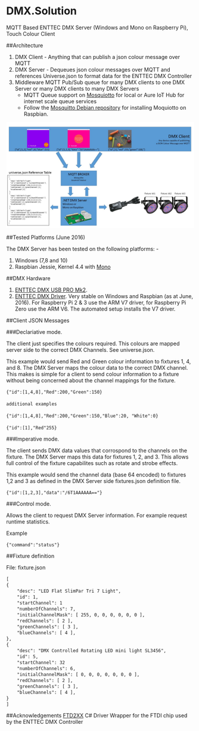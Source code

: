 # DMX.Solution
MQTT Based ENTTEC DMX Server (Windows and Mono on Raspberry Pi), Touch Colour Client


##Architecture 


1. DMX Client - Anything that can publish a json colour message over MQTT
2. DMX Server - Dequeues json colour messages over MQTT and references Universe.json to format data for the ENTTEC DMX Controller 
3. Middleware MQTT Pub/Sub queue for many DMX clients to one DMX Server or many DMX clients to many DMX Servers
    - MQTT Queue support on [Mosquiotto](http://mosquitto.org/) for local or Aure IoT Hub for internet scale queue services
    - Follow the [Mosquitto Debian repository](http://mosquitto.org/2013/01/mosquitto-debian-repository/) for installing Moquiotto on Raspbian.  
    
![Architecture](https://raw.githubusercontent.com/gloveboxes/DMX.Solution/master/Resources/Architecture.jpg)
    
##Tested Platforms (June 2016)

The DMX Server has been tested on the following platforms: -

1. Windows (7,8 and 10)
2. Raspbian Jessie, Kernel 4.4 with [Mono](https://en.wikipedia.org/wiki/Mono_(software))

##DMX Hardware
1. [ENTTEC DMX USB PRO Mk2](http://www.enttec.com/?main_menu=Products&pn=70314). 
2. [ENTTEC DMX Driver](http://www.ftdichip.com/Drivers/D2XX.htm). Very stable on Windows and Raspbian (as at June, 2016). For Raspberry Pi 2 & 3 use the ARM V7 driver, for Raspberry Pi Zero use the ARM V6. The automated setup installs the V7 driver.

##Client JSON Messages

###Declariative mode. 

The client just specifies the colours required. This colours are mapped server side to the correct DMX Channels. See universe.json.

This example would send Red and Green colour information to fixtures 1, 4, and 8. The DMX Server maps the colour data to the correct DMX channel. This makes is simple for a client to send  colour information to a fixture without being concerned about the channel mappings for the fixture.

    {"id":[1,4,8],"Red":200,"Green":150}
    
    additional examples
    
    {"id":[1,4,8],"Red":200,"Green":150,"Blue":20, "White":0}
    
    {"id":[1],"Red"255}
    

###Imperative mode. 

The client sends DMX data values that corrospond to the channels on the fixture. The DMX Server maps this data for fixtures 1, 2, and 3. This allows full control of the fixture capabilites such as rotate and strobe effects.  

This example would send the channel data (base 64 encoded) to fixtures 1,2 and 3 as defined in the DMX Server side fixtures.json definition file.


    {"id":[1,2,3],"data":"/6T1AAAAAA=="}

###Control mode. 

Allows the client to request DMX Server information. For example request runtime statistics.

Example

    {"command":"status"}


##Fixture definition

File: fixture.json

    [
    {
        "desc": "LED Flat SlimPar Tri 7 Light",
        "id": 1,
        "startChannel": 1
        "numberOfChannels": 7,
        "initialChannelMask": [ 255, 0, 0, 0, 0, 0, 0 ],
        "redChannels": [ 2 ],
        "greenChannels": [ 3 ],
        "blueChannels": [ 4 ],        
    },
    {
        "desc": "DMX Controlled Rotating LED mini light SL3456",
        "id": 5,
        "startChannel": 32
        "numberOfChannels": 6,
        "initialChannelMask": [ 0, 0, 0, 0, 0, 0, 0 ],
        "redChannels": [ 2 ],
        "greenChannels": [ 3 ],
        "blueChannels": [ 4 ],       
    }
    ]



##Acknowledgements 
[FTD2XX](https://github.com/alcexhim/FTD2XX) C# Driver Wrapper for the FTDI chip used by the ENTTEC DMX Controller 


